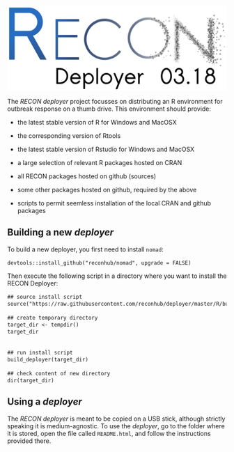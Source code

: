 
<img src="inst/img/logo_deployer.png">

<br>


The *RECON deployer* project focusses on distributing an R environment for outbreak response on a thumb drive. This environment should provide:

* the latest stable version of R for Windows and MacOSX

* the corresponding version of Rtools

* the latest stable version of Rstudio for Windows and MacOSX

* a large selection of relevant R packages hosted on CRAN

* all RECON packages hosted on github (sources)

* some other packages hosted on github, required by the above

* scripts to permit seemless installation of the local CRAN and github packages 



## Building a new *deployer*

To build a new deployer, you first need to install `nomad`:

```
devtools::install_github("reconhub/nomad", upgrade = FALSE)
```

Then execute the following script in a directory where you want to install the
RECON Deployer:

```
## source install script
source("https://raw.githubusercontent.com/reconhub/deployer/master/R/build_deployer.R")

## create temporary directory
target_dir <- tempdir()
target_dir


## run install script
build_deployer(target_dir)

## check content of new directory
dir(target_dir)

```



## Using a *deployer*

The *RECON deployer* is meant to be copied on a USB stick, although strictly
speaking it is medium-agnostic. To use the *deployer*, go to the folder where it
is stored, open the file called `README.html`, and follow the instructions
provided there.


